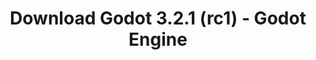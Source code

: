 ---
# Generated by /tools/generators/src/download_archive_generator !!! do not edit by hand !!!
title: 'Download Godot 3.2.1 (rc1) - Godot Engine'
type: 'download/archive'
name: '3.2.1'
flavor: 'rc1'
release_date: '2020-02-22T03:00:00-00:00'
release_notes: 'article/release-candidate-godot-3-2-1-rc-1/'
primaryPlatforms:
  - 'android.apk'
  - 'linux.64'
  - 'macos.universal'
  - 'windows.64'
  - 'linux_server.headless.64'
  - 'web'
  - 'templates'
links:
  android.apk:
    name: 'android.apk'
    title: 'Android'
    caption: 'APK Universal (ARM64 + ARMv7 + x86_64 + x86)'
    tags:
      - 'APK download'
      - 'ARM64/v7'
      - 'x86 (64 & 32 bit)'
    hosts:
      github_builds:
        regular: 'https://github.com/godotengine/godot-builds/releases/download/3.2.1-rc1/Godot_v3.2.1-rc1_android_editor.apk'
        mono: '#'
      github:
        regular: 'https://github.com/godotengine/godot/releases/download/3.2.1-rc1/Godot_v3.2.1-rc1_android_editor.apk'
        mono: '#'
  linux.64:
    name: 'linux.64'
    title: 'Linux'
    caption: 'Padrão (x86_64)'
    tags:
      - '64 bit'
    hosts:
      github_builds:
        regular: 'https://github.com/godotengine/godot-builds/releases/download/3.2.1-rc1/Godot_v3.2.1-rc1_x11.64.zip'
        mono: 'https://github.com/godotengine/godot-builds/releases/download/3.2.1-rc1/Godot_v3.2.1-rc1_mono_x11_64.zip'
      github:
        regular: 'https://github.com/godotengine/godot/releases/download/3.2.1-rc1/Godot_v3.2.1-rc1_x11.64.zip'
        mono: 'https://github.com/godotengine/godot/releases/download/3.2.1-rc1/Godot_v3.2.1-rc1_mono_x11_64.zip'
  macos.universal:
    name: 'macos.universal'
    title: 'macOS'
    caption: 'Universal (x86_64 + Silício da Apple)'
    tags:
      - 'Intel/Apple Silicon'
      - '64 bit'
    hosts:
      github_builds:
        regular: 'https://github.com/godotengine/godot-builds/releases/download/3.2.1-rc1/Godot_v3.2.1-rc1_osx.universal.zip'
        mono: 'https://github.com/godotengine/godot-builds/releases/download/3.2.1-rc1/Godot_v3.2.1-rc1_mono_osx.universal.zip'
      github:
        regular: 'https://github.com/godotengine/godot/releases/download/3.2.1-rc1/Godot_v3.2.1-rc1_osx.universal.zip'
        mono: 'https://github.com/godotengine/godot/releases/download/3.2.1-rc1/Godot_v3.2.1-rc1_mono_osx.universal.zip'
  windows.64:
    name: 'windows.64'
    title: 'Windows'
    caption: 'Padrão (x86_64)'
    tags:
      - '64 bit'
    hosts:
      github_builds:
        regular: 'https://github.com/godotengine/godot-builds/releases/download/3.2.1-rc1/Godot_v3.2.1-rc1_win64.exe.zip'
        mono: 'https://github.com/godotengine/godot-builds/releases/download/3.2.1-rc1/Godot_v3.2.1-rc1_mono_win64.zip'
      github:
        regular: 'https://github.com/godotengine/godot/releases/download/3.2.1-rc1/Godot_v3.2.1-rc1_win64.exe.zip'
        mono: 'https://github.com/godotengine/godot/releases/download/3.2.1-rc1/Godot_v3.2.1-rc1_mono_win64.zip'
  linux_server.headless.64:
    name: 'linux_server.headless.64'
    title: 'Linux Server'
    caption: 'Headless (x86_64)'
    tags:
      - '64 bit'
      - 'Headless'
    hosts:
      github_builds:
        regular: 'https://github.com/godotengine/godot-builds/releases/download/3.2.1-rc1/Godot_v3.2.1-rc1_linux_headless.64.zip'
        mono: 'https://github.com/godotengine/godot-builds/releases/download/3.2.1-rc1/Godot_v3.2.1-rc1_mono_linux_headless_64.zip'
      github:
        regular: 'https://github.com/godotengine/godot/releases/download/3.2.1-rc1/Godot_v3.2.1-rc1_linux_headless.64.zip'
        mono: 'https://github.com/godotengine/godot/releases/download/3.2.1-rc1/Godot_v3.2.1-rc1_mono_linux_headless_64.zip'
  web:
    name: 'web'
    title: 'Editor Web'
    caption: ''
    tags:
      - 'Self-hosted'
      - 'Cross-platform'
    hosts:
      github_builds:
        regular: 'https://github.com/godotengine/godot-builds/releases/download/3.2.1-rc1/Godot_v3.2.1-rc1_web_editor.zip'
        mono: '#'
      github:
        regular: 'https://github.com/godotengine/godot/releases/download/3.2.1-rc1/Godot_v3.2.1-rc1_web_editor.zip'
        mono: '#'
  linux.32:
    name: 'linux.32'
    title: 'Linux'
    caption: 'Padrão (x86)'
    tags:
      - '32 bit'
    hosts:
      github_builds:
        regular: 'https://github.com/godotengine/godot-builds/releases/download/3.2.1-rc1/Godot_v3.2.1-rc1_x11.32.zip'
        mono: 'https://github.com/godotengine/godot-builds/releases/download/3.2.1-rc1/Godot_v3.2.1-rc1_mono_x11_32.zip'
      github:
        regular: 'https://github.com/godotengine/godot/releases/download/3.2.1-rc1/Godot_v3.2.1-rc1_x11.32.zip'
        mono: 'https://github.com/godotengine/godot/releases/download/3.2.1-rc1/Godot_v3.2.1-rc1_mono_x11_32.zip'
  windows.32:
    name: 'windows.32'
    title: 'Windows'
    caption: 'Padrão (x86)'
    tags:
      - '32 bit'
    hosts:
      github_builds:
        regular: 'https://github.com/godotengine/godot-builds/releases/download/3.2.1-rc1/Godot_v3.2.1-rc1_win32.exe.zip'
        mono: 'https://github.com/godotengine/godot-builds/releases/download/3.2.1-rc1/Godot_v3.2.1-rc1_mono_win32.zip'
      github:
        regular: 'https://github.com/godotengine/godot/releases/download/3.2.1-rc1/Godot_v3.2.1-rc1_win32.exe.zip'
        mono: 'https://github.com/godotengine/godot/releases/download/3.2.1-rc1/Godot_v3.2.1-rc1_mono_win32.zip'
  linux_server.64:
    name: 'linux_server.64'
    title: 'Servidor Linux'
    caption: 'Padrão (x86_64)'
    tags:
      - '64 bit'
    hosts:
      github_builds:
        regular: 'https://github.com/godotengine/godot-builds/releases/download/3.2.1-rc1/Godot_v3.2.1-rc1_linux_server.64.zip'
        mono: 'https://github.com/godotengine/godot-builds/releases/download/3.2.1-rc1/Godot_v3.2.1-rc1_mono_linux_server_64.zip'
      github:
        regular: 'https://github.com/godotengine/godot/releases/download/3.2.1-rc1/Godot_v3.2.1-rc1_linux_server.64.zip'
        mono: 'https://github.com/godotengine/godot/releases/download/3.2.1-rc1/Godot_v3.2.1-rc1_mono_linux_server_64.zip'
  aar_library:
    name: 'aar_library'
    title: 'Biblioteca de AAR'
    caption: ''
    tags:
      - 'Android plugins'
      - 'Java'
      - 'Kotlin'
    hosts:
      github_builds:
        regular: 'https://github.com/godotengine/godot-builds/releases/download/3.2.1-rc1/godot-lib.3.2.1.rc1.release.aar'
        mono: 'https://github.com/godotengine/godot-builds/releases/download/3.2.1-rc1/godot-lib.3.2.1.rc1.mono.release.aar'
      github:
        regular: 'https://github.com/godotengine/godot/releases/download/3.2.1-rc1/godot-lib.3.2.1.rc1.release.aar'
        mono: 'https://github.com/godotengine/godot/releases/download/3.2.1-rc1/godot-lib.3.2.1.rc1.mono.release.aar'
  templates:
    name: 'templates'
    title: 'Modelos de exportação'
    caption: ''
    tags:
      - 'Utilizado para exportar os seus jogos para todas as plataformas suportadas'
    hosts:
      github_builds:
        regular: 'https://github.com/godotengine/godot-builds/releases/download/3.2.1-rc1/Godot_v3.2.1-rc1_export_templates.tpz'
        mono: 'https://github.com/godotengine/godot-builds/releases/download/3.2.1-rc1/Godot_v3.2.1-rc1_mono_export_templates.tpz'
      github:
        regular: 'https://github.com/godotengine/godot/releases/download/3.2.1-rc1/Godot_v3.2.1-rc1_export_templates.tpz'
        mono: 'https://github.com/godotengine/godot/releases/download/3.2.1-rc1/Godot_v3.2.1-rc1_mono_export_templates.tpz'
---